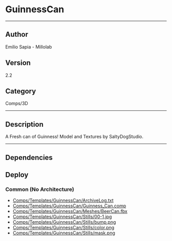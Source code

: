 # GuinnessCan
___

## Author
Emilio Sapia - Millolab

## Version
2.2

## Category
Comps/3D

___

## Description
<p>A Fresh can of Guinness! Model and Textures by SaltyDogStudio.</p>




___

## Dependencies

## Deploy

### Common (No Architecture)

<ul>
<li><a href="https://gitlab.com/WeSuckLess/Reactor/-/blob/master/Atoms/com.Millolab.GuinnessCan/Comps/Templates/GuinnessCan/ArchiveLog.txt?ref_type=heads">Comps/Templates/GuinnessCan/ArchiveLog.txt</a></li>
<li><a href="https://gitlab.com/WeSuckLess/Reactor/-/blob/master/Atoms/com.Millolab.GuinnessCan/Comps/Templates/GuinnessCan/Guinness_Can.comp?ref_type=heads">Comps/Templates/GuinnessCan/Guinness_Can.comp</a></li>
<li><a href="https://gitlab.com/WeSuckLess/Reactor/-/blob/master/Atoms/com.Millolab.GuinnessCan/Comps/Templates/GuinnessCan/Meshes/BeerCan.fbx?ref_type=heads">Comps/Templates/GuinnessCan/Meshes/BeerCan.fbx</a></li>
<li><a href="https://gitlab.com/WeSuckLess/Reactor/-/blob/master/Atoms/com.Millolab.GuinnessCan/Comps/Templates/GuinnessCan/Stills/00-1.jpg?ref_type=heads">Comps/Templates/GuinnessCan/Stills/00-1.jpg</a></li>
<li><a href="https://gitlab.com/WeSuckLess/Reactor/-/blob/master/Atoms/com.Millolab.GuinnessCan/Comps/Templates/GuinnessCan/Stills/bump.png?ref_type=heads">Comps/Templates/GuinnessCan/Stills/bump.png</a></li>
<li><a href="https://gitlab.com/WeSuckLess/Reactor/-/blob/master/Atoms/com.Millolab.GuinnessCan/Comps/Templates/GuinnessCan/Stills/color.png?ref_type=heads">Comps/Templates/GuinnessCan/Stills/color.png</a></li>
<li><a href="https://gitlab.com/WeSuckLess/Reactor/-/blob/master/Atoms/com.Millolab.GuinnessCan/Comps/Templates/GuinnessCan/Stills/mask.png?ref_type=heads">Comps/Templates/GuinnessCan/Stills/mask.png</a></li>
</ul>
